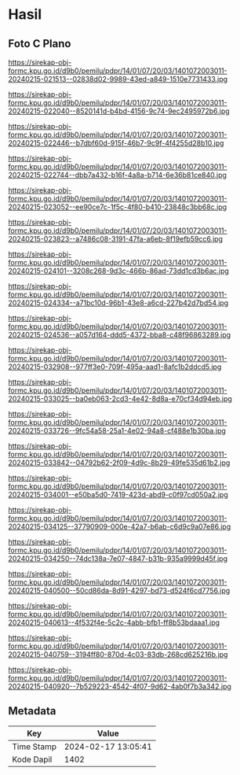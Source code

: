 # Hasil

## Foto C Plano

https://sirekap-obj-formc.kpu.go.id/d9b0/pemilu/pdpr/14/01/07/20/03/1401072003011-20240215-021513--02838d02-9989-43ed-a849-1510e7731433.jpg

https://sirekap-obj-formc.kpu.go.id/d9b0/pemilu/pdpr/14/01/07/20/03/1401072003011-20240215-022040--8520141d-b4bd-4156-9c74-9ec2495972b6.jpg

https://sirekap-obj-formc.kpu.go.id/d9b0/pemilu/pdpr/14/01/07/20/03/1401072003011-20240215-022446--b7dbf60d-915f-46b7-9c9f-4f4255d28b10.jpg

https://sirekap-obj-formc.kpu.go.id/d9b0/pemilu/pdpr/14/01/07/20/03/1401072003011-20240215-022744--dbb7a432-b16f-4a8a-b714-6e36b81ce840.jpg

https://sirekap-obj-formc.kpu.go.id/d9b0/pemilu/pdpr/14/01/07/20/03/1401072003011-20240215-023052--ee90ce7c-1f5c-4f80-b410-23848c3bb68c.jpg

https://sirekap-obj-formc.kpu.go.id/d9b0/pemilu/pdpr/14/01/07/20/03/1401072003011-20240215-023823--a7486c08-3191-47fa-a6eb-8f19efb59cc6.jpg

https://sirekap-obj-formc.kpu.go.id/d9b0/pemilu/pdpr/14/01/07/20/03/1401072003011-20240215-024101--3208c268-9d3c-466b-86ad-73dd1cd3b6ac.jpg

https://sirekap-obj-formc.kpu.go.id/d9b0/pemilu/pdpr/14/01/07/20/03/1401072003011-20240215-024334--a71bc10d-96b1-43e8-a6cd-227b42d7bd54.jpg

https://sirekap-obj-formc.kpu.go.id/d9b0/pemilu/pdpr/14/01/07/20/03/1401072003011-20240215-024536--a057d164-ddd5-4372-bba8-c48f96863289.jpg

https://sirekap-obj-formc.kpu.go.id/d9b0/pemilu/pdpr/14/01/07/20/03/1401072003011-20240215-032908--977ff3e0-709f-495a-aad1-8afc1b2ddcd5.jpg

https://sirekap-obj-formc.kpu.go.id/d9b0/pemilu/pdpr/14/01/07/20/03/1401072003011-20240215-033025--ba0eb063-2cd3-4e42-8d8a-e70cf34d94eb.jpg

https://sirekap-obj-formc.kpu.go.id/d9b0/pemilu/pdpr/14/01/07/20/03/1401072003011-20240215-033726--9fc54a58-25a1-4e02-94a8-cf488e1b30ba.jpg

https://sirekap-obj-formc.kpu.go.id/d9b0/pemilu/pdpr/14/01/07/20/03/1401072003011-20240215-033842--04792b62-2f09-4d9c-8b29-49fe535d61b2.jpg

https://sirekap-obj-formc.kpu.go.id/d9b0/pemilu/pdpr/14/01/07/20/03/1401072003011-20240215-034001--e50ba5d0-7419-423d-abd9-c0f97cd050a2.jpg

https://sirekap-obj-formc.kpu.go.id/d9b0/pemilu/pdpr/14/01/07/20/03/1401072003011-20240215-034125--37790909-000e-42a7-b6ab-c6d9c9a07e86.jpg

https://sirekap-obj-formc.kpu.go.id/d9b0/pemilu/pdpr/14/01/07/20/03/1401072003011-20240215-034250--74dc138a-7e07-4847-b31b-935a9999d45f.jpg

https://sirekap-obj-formc.kpu.go.id/d9b0/pemilu/pdpr/14/01/07/20/03/1401072003011-20240215-040500--50cd86da-8d91-4297-bd73-d524f6cd7756.jpg

https://sirekap-obj-formc.kpu.go.id/d9b0/pemilu/pdpr/14/01/07/20/03/1401072003011-20240215-040613--4f532f4e-5c2c-4abb-bfb1-ff8b53bdaaa1.jpg

https://sirekap-obj-formc.kpu.go.id/d9b0/pemilu/pdpr/14/01/07/20/03/1401072003011-20240215-040759--3194ff80-870d-4c03-83db-268cd625216b.jpg

https://sirekap-obj-formc.kpu.go.id/d9b0/pemilu/pdpr/14/01/07/20/03/1401072003011-20240215-040920--7b529223-4542-4f07-9d62-4ab0f7b3a342.jpg


## Metadata

| Key        | Value               |
| ---------- | ------------------- |
| Time Stamp | 2024-02-17 13:05:41 |
| Kode Dapil | 1402                |



